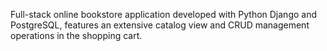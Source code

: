 Full-stack online bookstore application developed with Python Django and PostgreSQL, features an extensive catalog view and CRUD management operations in the shopping cart.
